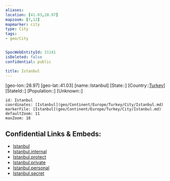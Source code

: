 ```yaml
---
aliases: 
location: [41.03,28.97]
mapzoom: [7,12] 
mapmarker: city 
type: City
tags:
- geo/City


SpocWebEntityId: 31141
isDeleted: false
confidential: public

title: Istanbul
---
```

[geo-lon::28.97]
[geo-lat::41.03]
[name::Istanbul]
[State::]
[Country::[Turkey](geo/Continent/Europe/Turkey.md)]
[StateId::]
[Population::]
[Unknown::]


```leaflet
id: Istanbul
coordinates: [Istanbul](geo/Continent/Europe/Turkey/City/Istanbul.md)
markerFile: [Istanbul](geo/Continent/Europe/Turkey/City/Istanbul.md)
defaultZoom: 11 
maxZoom: 18
```


## Confidential Links & Embeds: 
- [Istanbul](../../../../../../_public/geo/Continent/Europe/Turkey/City/Istanbul.md) 
- [Istanbul.internal](../../../../../../_internal/geo/Continent/Europe/Turkey/City/Istanbul.internal.md) 
- [Istanbul.protect](../../../../../../_protect/geo/Continent/Europe/Turkey/City/Istanbul.protect.md) 
- [Istanbul.private](../../../../../../_private/geo/Continent/Europe/Turkey/City/Istanbul.private.md) 
- [Istanbul.personal](../../../../../../_personal/geo/Continent/Europe/Turkey/City/Istanbul.personal.md) 
- [Istanbul.secret](../../../../../../_secret/geo/Continent/Europe/Turkey/City/Istanbul.secret.md) 
